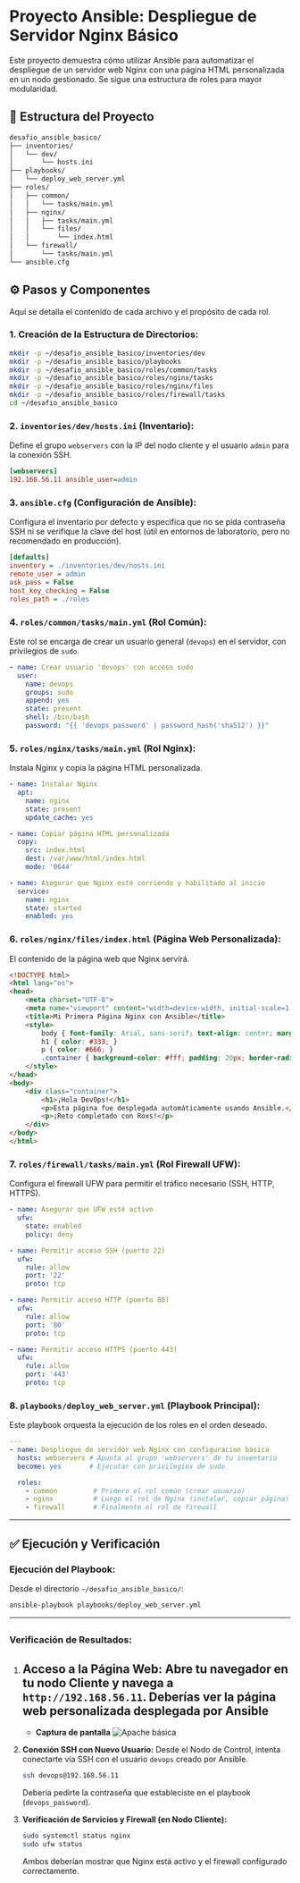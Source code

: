 # Proyecto Ansible: Despliegue de Servidor Nginx Básico

Este proyecto demuestra cómo utilizar Ansible para automatizar el despliegue de un servidor web Nginx con una página HTML personalizada en un nodo gestionado. Se sigue una estructura de roles para mayor modularidad.

## 📁 Estructura del Proyecto

```txt
desafio_ansible_basico/
├── inventories/
│   └── dev/
│       └── hosts.ini
├── playbooks/
│   └── deploy_web_server.yml
├── roles/
│   ├── common/
│   │   └── tasks/main.yml
│   ├── nginx/
│   │   ├── tasks/main.yml
│   │   └── files/
│   │       └── index.html
│   └── firewall/
│       └── tasks/main.yml
└── ansible.cfg
```

## ⚙️ Pasos y Componentes

Aquí se detalla el contenido de cada archivo y el propósito de cada rol.

### 1\. **Creación de la Estructura de Directorios:**

```bash
mkdir -p ~/desafio_ansible_basico/inventories/dev
mkdir -p ~/desafio_ansible_basico/playbooks
mkdir -p ~/desafio_ansible_basico/roles/common/tasks
mkdir -p ~/desafio_ansible_basico/roles/nginx/tasks
mkdir -p ~/desafio_ansible_basico/roles/nginx/files
mkdir -p ~/desafio_ansible_basico/roles/firewall/tasks
cd ~/desafio_ansible_basico
```

### 2\. **`inventories/dev/hosts.ini` (Inventario):**

Define el grupo `webservers` con la IP del nodo cliente y el usuario `admin` para la conexión SSH.

```ini
[webservers]
192.168.56.11 ansible_user=admin
```

### 3\. **`ansible.cfg` (Configuración de Ansible):**

Configura el inventario por defecto y especifica que no se pida contraseña SSH ni se verifique la clave del host (útil en entornos de laboratorio, pero no recomendado en producción).

```ini
[defaults]
inventory = ./inventories/dev/hosts.ini
remote_user = admin
ask_pass = False
host_key_checking = False
roles_path = ./roles
```

### 4\. **`roles/common/tasks/main.yml` (Rol Común):**

Este rol se encarga de crear un usuario general (`devops`) en el servidor, con privilegios de `sudo`.

```yaml
- name: Crear usuario 'devops' con acceso sudo
  user:
    name: devops
    groups: sudo
    append: yes
    state: present
    shell: /bin/bash
    password: "{{ 'devops_password' | password_hash('sha512') }}"
```

### 5\. **`roles/nginx/tasks/main.yml` (Rol Nginx):**

Instala Nginx y copia la página HTML personalizada.

```yaml
- name: Instalar Nginx
  apt:
    name: nginx
    state: present
    update_cache: yes

- name: Copiar página HTML personalizada
  copy:
    src: index.html
    dest: /var/www/html/index.html
    mode: '0644'

- name: Asegurar que Nginx esté corriendo y habilitado al inicio
  service:
    name: nginx
    state: started
    enabled: yes
```

### 6\. **`roles/nginx/files/index.html` (Página Web Personalizada):**

El contenido de la página web que Nginx servirá.

```html
<!DOCTYPE html>
<html lang="es">
<head>
    <meta charset="UTF-8">
    <meta name="viewport" content="width=device-width, initial-scale=1.0">
    <title>Mi Primera Página Nginx con Ansible</title>
    <style>
        body { font-family: Arial, sans-serif; text-align: center; margin-top: 50px; background-color: #f0f0f0; }
        h1 { color: #333; }
        p { color: #666; }
        .container { background-color: #fff; padding: 20px; border-radius: 8px; box-shadow: 0 4px 8px rgba(0,0,0,0.1); display: inline-block; }
    </style>
</head>
<body>
    <div class="container">
        <h1>¡Hola DevOps!</h1>
        <p>Esta página fue desplegada automáticamente usando Ansible.</p>
        <p>¡Reto completado con Roxs!</p>
    </div>
</body>
</html>
```

### 7\. **`roles/firewall/tasks/main.yml` (Rol Firewall UFW):**

Configura el firewall UFW para permitir el tráfico necesario (SSH, HTTP, HTTPS).

```yaml
- name: Asegurar que UFW esté activo
  ufw:
    state: enabled
    policy: deny

- name: Permitir acceso SSH (puerto 22)
  ufw:
    rule: allow
    port: '22'
    proto: tcp

- name: Permitir acceso HTTP (puerto 80)
  ufw:
    rule: allow
    port: '80'
    proto: tcp

- name: Permitir acceso HTTPS (puerto 443)
  ufw:
    rule: allow
    port: '443'
    proto: tcp
```

### 8\. **`playbooks/deploy_web_server.yml` (Playbook Principal):**

Este playbook orquesta la ejecución de los roles en el orden deseado.

```yaml
---
- name: Despliegue de servidor web Nginx con configuracion basica
  hosts: webservers # Apunta al grupo 'webservers' de tu inventario
  become: yes       # Ejecutar con privilegios de sudo

  roles:
    - common         # Primero el rol común (crear usuario)
    - nginx          # Luego el rol de Nginx (instalar, copiar página)
    - firewall       # Finalmente el rol de firewall
```

-----

## ✅ Ejecución y Verificación

### **Ejecución del Playbook:**

Desde el directorio `~/desafio_ansible_basico/`:

```bash
ansible-playbook playbooks/deploy_web_server.yml
```

-----

##

### **Verificación de Resultados:**

1. ## **Acceso a la Página Web:** Abre tu navegador en tu nodo Cliente y navega a `http://192.168.56.11`. Deberías ver la página web personalizada desplegada por Ansible

   * **Captura de pantalla**
![Apache básica](/assets/day-06/ngix_basico.png "Nginx básico")

2. **Conexión SSH con Nuevo Usuario:** Desde el Nodo de Control, intenta conectarte vía SSH con el usuario `devops` creado por Ansible.

    ```bash
    ssh devops@192.168.56.11
    ```

    Debería pedirte la contraseña que estableciste en el playbook (`devops_password`).
3. **Verificación de Servicios y Firewall (en Nodo Cliente):**

    ```bash
    sudo systemctl status nginx
    sudo ufw status
    ```

    Ambos deberían mostrar que Nginx está activo y el firewall configurado correctamente.
